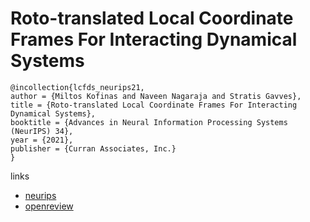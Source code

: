 # Roto-translated Local Coordinate Frames For Interacting Dynamical Systems

```
@incollection{lcfds_neurips21,
author = {Miltos Kofinas and Naveen Nagaraja and Stratis Gavves},
title = {Roto-translated Local Coordinate Frames For Interacting Dynamical Systems},
booktitle = {Advances in Neural Information Processing Systems (NeurIPS) 34},
year = {2021},
publisher = {Curran Associates, Inc.}
}
```

links
- [neurips](https://neurips.cc/Conferences/2021/ScheduleMultitrack?event=28076)
- [openreview](https://openreview.net/forum?id=c3RKZas9am)
